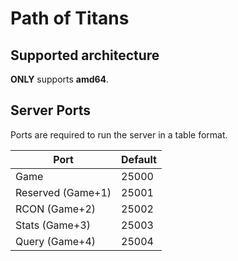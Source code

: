 # Path of Titans

## Supported architecture

**ONLY** supports **amd64**.

## Server Ports

Ports are required to run the server in a table format.

| Port              | Default |
| ----------------- | ------- |
| Game              | 25000   |
| Reserved (Game+1) | 25001   |
| RCON     (Game+2) | 25002   |
| Stats    (Game+3) | 25003   |
| Query    (Game+4) | 25004   |
